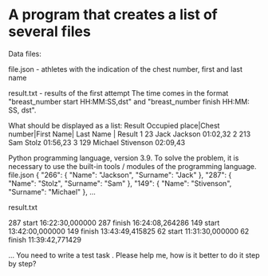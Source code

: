 
# A program that creates a list of several files

Data files:

file.json - athletes with the indication of the chest number, first and last name

result.txt - results of the first attempt
The time comes in the format "breast_number start HH:MM:SS,dst" and "breast_number finish HH:MM: SS, dst".


What should be displayed as a list:
Result
Occupied place|Chest number|First Name| Last Name | Result
  1              23          Jack       Jackson     01:02,32
  2              213         Sam          Stolz     01:56,23
  3              129         Michael    Stivenson   02:09,43

Python programming language, version 3.9.
To solve the problem, it is necessary to use the built-in tools / modules of the programming language.
file.json
{
  "266": {
    "Name": "Jackson",
    "Surname": "Jack"
  },
  "287": {
    "Name": "Stolz",
    "Surname": "Sam"
  },
  "149": {
    "Name": "Stivenson",
    "Surname": "Michael"
  },
...

result.txt

287 start 16:22:30,000000
287 finish 16:24:08,264286
149 start 13:42:00,000000
149 finish 13:43:49,415825
62 start 11:31:30,000000
62 finish 11:39:42,771429

...
You need to write a test task . Please help me, how is it better to do it step by step?

        